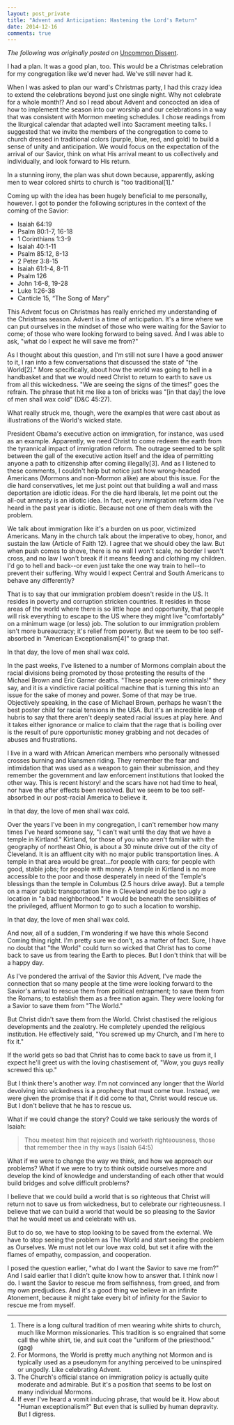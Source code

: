 ```yaml
---
layout: post_private
title: "Advent and Anticipation: Hastening the Lord's Return"
date: 2014-12-16
comments: true
---
```


_The following was originally posted on_ [Uncommon Dissent](http://myuncommondissent.blogspot.com/).

I had a plan.  It was a good plan, too.  This would be a Christmas celebration for my congregation like we'd never had.  We've still never had it.
<!--excerpt-->

When I was asked to plan our ward's Christmas party, I had this crazy idea to extend the celebrations beyond just one single night.  Why not celebrate for a whole month!?  And so I read about Advent and concocted an idea of how to implement the season into our worship and our celebrations in a way that was consistent with Mormon meeting schedules. I chose readings from the liturgical calendar that adapted well into Sacrament meeting talks.  I suggested that we invite the members of the congregation to come to church dressed in traditional colors (purple, blue, red, and gold) to build a sense of unity and anticipation.  We would focus on the expectation of the arrival of our Savior, think on what His arrival meant to us collectively and individually, and look forward to His return.

In a stunning irony, the plan was shut down because, apparently, asking men to wear colored shirts to church is "too traditional[1]."

Coming up with the idea has been hugely beneficial to me personally, however.  I got to ponder the following scriptures in the context of the coming of the Savior:

* Isaiah 64:19
* Psalm 80:1-7, 16-18
* 1 Corinthians 1:3-9
* Isaiah 40:1-11
* Psalm 85:12, 8-13
* 2 Peter 3:8-15
* Isaiah 61:1-4, 8-11
* Psalm 126
* John 1:6-8, 19-28
* Luke 1:26-38
* Canticle 15, “The Song of Mary”

This Advent focus on Christmas has really enriched my understanding of the Christmas season.  Advent is a time of anticipation.  It's a time where we can put ourselves in the mindset of those who were waiting for the Savior to come; of those who were looking forward to being saved.  And I was able to ask, "what do I expect he will save me from?"  

As I thought about this question, and I'm still not sure I have a good answer to it, I ran into a few conversations that discussed the state of "the World[2]."  More specifically, about how the world was going to hell in a handbasket and that we would need Christ to return to earth to save us from all this wickedness. "We are seeing the signs of the times!" goes the refrain.  The phrase that hit me like a ton of bricks was "[in that day] the love of men shall wax cold" (D&C 45:27).

What really struck me, though, were the examples that were cast about as illustrations of the World's wicked state.

President Obama's executive action on immigration, for instance, was used as an example. Apparently, we need Christ to come redeem the earth from the tyrannical impact of immigration reform.   The outrage seemed to be split between the gall of the executive action itself and the idea of permitting anyone a path to citizenship after coming illegally[3].  And as I listened to these comments, I couldn't help but notice just how wrong-headed Americans (Mormons and non-Mormon alike) are about this issue.  For the die hard conservatives, let me just point out that building a wall and mass deportation are idiotic ideas.  For the die hard liberals, let me point out the all-out amnesty is an idiotic idea.  In fact, every immigration reform idea I've heard in the past year is idiotic.  Because not one of them deals with the problem.

We talk about immigration like it's a burden on us poor, victimized Americans.  Many in the church talk about the imperative to obey, honor, and sustain the law (Article of Faith 12).  I agree that we should obey the law. But when push comes to shove, there is no wall I won't scale, no border I won't cross, and no law I won't break if it means feeding and clothing my children.  I'd go to hell and back--or even just take the one way train to hell--to prevent their suffering.  Why would I expect Central and South Americans to behave any differently?

 That is to say that our immigration problem doesn't reside in the US.  It resides in poverty and corruption stricken countries.  It resides in those areas of the world where there is so little hope and opportunity, that people will risk everything to escape to the US where they might live "comfortably" on a minimum wage (or less) job.  The solution to our immigration problem isn't more bureaucracy; it's relief from poverty.  But we seem to be too self-absorbed in "American Exceptionalism[4]" to grasp that.

In that day, the love of men shall wax cold.

 In the past weeks, I've listened to a number of Mormons complain about the racial divisions being promoted by those protesting the results of the Michael Brown and Eric Garner deaths.  "These people were criminals!" they say, and it is a vindictive racial political machine that is turning this into an issue for the sake of money and power.  Some of that may be true.  Objectively speaking, in the case of Michael Brown, perhaps he wasn't the best poster child for racial tensions in the USA.  But it's an incredible leap of hubris to say that there aren't deeply seated racial issues at play here.  And it takes either ignorance or malice to claim that the rage that is boiling over is the result of pure opportunistic money grabbing and not decades of abuses and frustrations.

 I live in a ward with African American members who personally witnessed crosses burning and klansmen riding.  They remember the fear and intimidation that was used as a weapon to gain their submission, and they remember the government and law enforcement institutions that looked the other way.  This is recent history! and the scars have not had time to heal, nor have the after effects been resolved.  But we seem to be too self-absorbed in our post-racial America to believe it.

 In that day, the love of men shall wax cold.

 Over the years I've been in my congregation, I can't remember how many times I've heard someone say, "I can't wait until the day that we have a temple in Kirtland."  Kirtland, for those of you who aren't familiar with the geography of northeast Ohio, is about a 30 minute drive out of the city of Cleveland.  It is an affluent city with no major public transportation lines.  A temple in that area would be great...for people with cars; for people with good, stable jobs; for people with money.  A temple in Kirtland is no more accessible to the poor and those desperately in need of the Temple's blessings than the temple in Columbus (2.5 hours drive away).  But a temple on a major public transportation line in Cleveland would be too ugly a location in "a bad neighborhood."  It would be beneath the sensibilities of the privileged, affluent Mormon to go to such a location to worship.

 In that day, the love of men shall wax cold.

 And now, all of a sudden, I'm wondering if we have this whole Second Coming thing right.  I'm pretty sure we don't, as a matter of fact.  Sure, I have no doubt that "the World" could turn so wicked that Christ has to come back to save us from tearing the Earth to pieces.  But I don't think that will be a happy day.

 As I've pondered the arrival of the Savior this Advent, I've made the connection that so many people at the time were looking forward to the Savior's arrival to rescue them from political entrapment; to save them from the Romans; to establish them as a free nation again.  They were looking for a Savior to save them from "The World."  

 But Christ didn't save them from the World.  Christ chastised the religious developments and the zealotry.  He completely upended the religious institution.  He effectively said, "You screwed up my Church, and I'm here to fix it."

 If the world gets so bad that Christ has to come back to save us from it, I expect he'll greet us with the loving chastisement of, "Wow, you guys really screwed this up."

 But I think there's another way.  I'm not convinced any longer that the World devolving into wickedness is a prophecy that must come true.  Instead, we were given the promise that if it did come to that, Christ would rescue us.  But I don't believe that he has to rescue us.

 What if we could change the story?  Could we take seriously the words of Isaiah:

>Thou meetest him that rejoiceth and worketh righteousness, those that remember thee in thy ways (Isaiah 64:5)

What if we were to change the way we think, and how we approach our problems?  What if we were to try to think outside ourselves more and develop the kind of knowledge and understanding of each other that would build bridges and solve difficult problems?

I believe that we could build a world that is so righteous that Christ will return not to save us from wickedness, but to celebrate our righteousness.  I believe that we can build a world that would be so pleasing to the Savior that he would meet us and celebrate with us.

But to do so, we have to stop looking to be saved from the external. We have to stop seeing the problem as The World and start seeing the problem as Ourselves.   We must not let our love wax cold, but set it afire with the flames of empathy, compassion, and cooperation.

I posed the question earlier, "what do I want the Savior to save me from?"  And I said earlier that I didn't quite know how to answer that.  I think now I do.  I want the Savior to rescue me from selfishness, from greed, and from my own predjudices.  And it's a good thing we believe in an infinite Atonement, because it might take every bit of infinity for the Savior to rescue me from myself.


------------------------------------


1. There is a long cultural tradition of men wearing white shirts to church, much like Mormon missionaries. This tradition is so engrained that some call the white shirt, tie, and suit coat the "uniform of the priesthood." (gag)
2. For Mormons, the World is pretty much anything not Mormon and is typically used as a pseudonym for anything perceived to be uninspired or ungodly. Like celebrating Advent.
3. The Church's official stance on immigration policy is actually quite moderate and admirable. But it's a position that seems to be lost on many individual Mormons.
4. If ever I've heard a vomit inducing phrase, that would be it. How about "Human exceptionalism?" But even that is sullied by human depravity. But I digress.